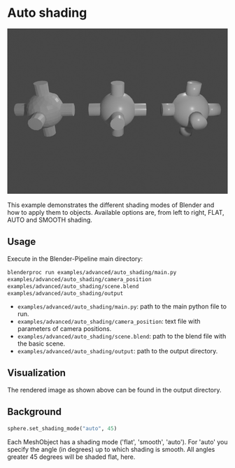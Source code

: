 # Auto shading

![](../../../images/auto_shading_rendering.jpg)

This example demonstrates the different shading modes of Blender and how to apply them to objects. Available options are,
from left to right, FLAT, AUTO and SMOOTH shading.

## Usage

Execute in the Blender-Pipeline main directory:

```
blenderproc run examples/advanced/auto_shading/main.py examples/advanced/auto_shading/camera_position examples/advanced/auto_shading/scene.blend examples/advanced/auto_shading/output
``` 

* `examples/advanced/auto_shading/main.py`: path to the main python file to run.
* `examples/advanced/auto_shading/camera_position`: text file with parameters of camera positions.
* `examples/advanced/auto_shading/scene.blend`: path to the blend file with the basic scene.
* `examples/advanced/auto_shading/output`: path to the output directory.

## Visualization

The rendered image as shown above can be found in the output directory.

## Background

```python
sphere.set_shading_mode("auto", 45)
```

Each MeshObject has a shading mode ('flat', 'smooth', 'auto'). For 'auto' you specify the angle (in degrees) up to which shading is smooth.
All angles greater 45 degrees will be shaded flat, here.
